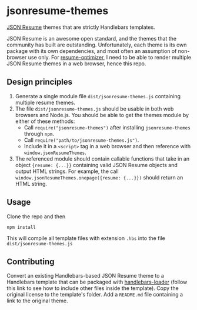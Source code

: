 # jsonresume-themes
[JSON Resume](https://jsonresume.org/) themes that are strictly Handlebars templates.

JSON Resume is an awesome open standard, and the themes that the community has built are outstanding. Unfortunately, each theme is its own package with its own dependencies, and most often an assumption of non-browser use only. For [resume-optimizer](https://github.com/panasenco/resume-optimizer), I need to be able to render multiple JSON Resume themes in a web browser, hence this repo.


## Design principles

1.  Generate a single module file `dist/jsonresume-themes.js` containing multiple resume themes.
2.  The file `dist/jsonresume-themes.js` should be usable in both web browsers and Node.js.
    You should be able to get the themes module by either of these methods:
    - Call `require("jsonresume-themes")` after installing `jsonresume-themes` through `npm`.
    - Call `require("path/to/jsonresume-themes.js")`.
    - Include it in a `<script>` tag in a web browser and then reference with `window.jsonResumeThemes`.
3.  The referenced module should contain callable functions that take in an object `{resume: {...}}` containing valid JSON Resume objects and output HTML strings. For example, the call `window.jsonResumeThemes.onepage({resume: {...}})` should return an HTML string.

## Usage

Clone the repo and then

```
npm install
```

This will compile all template files with extension `.hbs` into the file `dist/jsonresume-themes.js`


## Contributing

Convert an existing Handlebars-based JSON Resume theme to a Handlebars template that can be packaged with [handlebars-loader](https://github.com/pcardune/handlebars-loader) (follow this link to see how to include other files inside the template). Copy the original license to the template's folder. Add a `README.md` file containing a link to the original theme.


